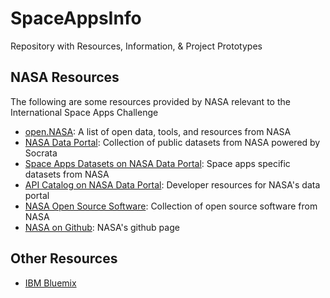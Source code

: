 # SpaceAppsInfo
Repository with Resources, Information, &amp; Project Prototypes

## NASA Resources
The following are some resources provided by NASA relevant to the International Space Apps Challenge

- [open.NASA](https://open.nasa.gov/): A list of open data, tools, and resources from NASA
- [NASA Data Portal](https://data.nasa.gov/): Collection of public datasets from NASA powered by Socrata
- [Space Apps Datasets on NASA Data Portal](https://data.nasa.gov/data?search=spaceapps): Space apps specific datasets from NASA
- [API Catalog on NASA Data Portal](https://data.nasa.gov/developer): Developer resources for NASA's data portal
- [NASA Open Source Software](http://code.nasa.gov/#/): Collection of open source software from NASA
- [NASA on Github](https://github.com/nasa): NASA's github page

## Other Resources
- [IBM Bluemix](http://ibm.biz/spaceappchallenge)
